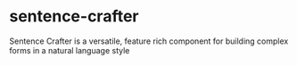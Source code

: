 # sentence-crafter

Sentence Crafter is a versatile, feature rich component for building complex forms in a natural language style